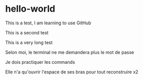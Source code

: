 # hello-world

This is a test, I am learning to use GitHub

This is a second test

This is a very long test

Selon moi, le terminal ne me demandera plus le mot de passe

Je dois practiquer les commands

Elle n'a qu'ouvrir l'espace de ses bras pour tout reconstruire x2

